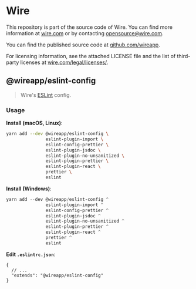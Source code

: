 # Wire

This repository is part of the source code of Wire. You can find more information at [wire.com](https://wire.com) or by contacting opensource@wire.com.

You can find the published source code at [github.com/wireapp](https://github.com/wireapp).

For licensing information, see the attached LICENSE file and the list of third-party licenses at [wire.com/legal/licenses/](https://wire.com/legal/licenses/).

## @wireapp/eslint-config

> Wire's [ESLint](https://eslint.org/docs/developer-guide/shareable-configs) config.

### Usage

**Install (macOS, Linux)**:

```bash
yarn add --dev @wireapp/eslint-config \
               eslint-plugin-import \
               eslint-config-prettier \
               eslint-plugin-jsdoc \
               eslint-plugin-no-unsanitized \
               eslint-plugin-prettier \
               eslint-plugin-react \
               prettier \
               eslint
```

**Install (Windows)**:

```powershell
yarn add --dev @wireapp/eslint-config ^
               eslint-plugin-import ^
               eslint-config-prettier ^
               eslint-plugin-jsdoc ^
               eslint-plugin-no-unsanitized ^
               eslint-plugin-prettier ^
               eslint-plugin-react ^
               prettier ^
               eslint
```

**Edit `.eslintrc.json`**:

```jsonc
{
  // ...
  "extends": "@wireapp/eslint-config"
}
```

